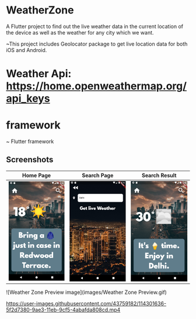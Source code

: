 # WeatherZone

A Flutter project to find out the live weather data in the current location of the device as well as the weather for any city which we want.

~This project includes Geolocator package to get live location data for both iOS and Android.


# Weather Api: https://home.openweathermap.org/api_keys

# framework
~ Flutter framework

<!-- # Snapshots

<img src="images/ss1.png" width="25%"/>
<img src="images/ss2.png" width="25%"/>
<img src="images/ss3.png" width="25%"/>
<img src="images/ss4.png" width="25%"/>
<img src="images/ss5.png" width="25%"/> -->
## Screenshots

  | Home Page                                                    | Search Page                                                 | Search Result                                                 |
| -------------------------------------------------------------- | ----------------------------------------------------------------------- | -------------------------------------------------------------------- |
| <img src="images/ss1.png" width=190 alt="Home Page"> | <img src="images/ss3.png" width=190 alt="Search Page"> | <img src="images/ss4.png" width=190 alt="Search Result"> |


![Weather Zone Preview image](images/Weather Zone Preview.gif)

https://user-images.githubusercontent.com/43759182/114301636-5f2d7380-9ae3-11eb-9cf5-4abafda808cd.mp4


